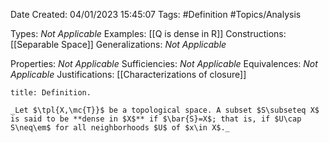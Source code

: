 <div class="topSpace"></div>

Date Created: 04/01/2023 15:45:07
Tags: #Definition #Topics/Analysis

Types: _Not Applicable_
Examples: [[Q is dense in R]]
Constructions: [[Separable Space]]
Generalizations: _Not Applicable_

Properties: _Not Applicable_
Sufficiencies: _Not Applicable_
Equivalences: _Not Applicable_
Justifications: [[Characterizations of closure]]

``` ad-Definition
title: Definition.

_Let $\tpl{X,\mc{T}}$ be a topological space. A subset $S\subseteq X$ is said to be **dense in $X$** if $\bar{S}=X$; that is, if $U\cap S\neq\em$ for all neighborhoods $U$ of $x\in X$._

```

